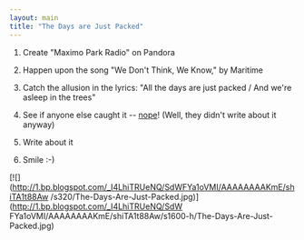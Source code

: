 ```yaml
---
layout: main
title: "The Days are Just Packed"
---
```

1. Create "Maximo Park Radio" on Pandora


2. Happen upon the song "We Don't Think, We Know," by Maritime


3. Catch the allusion in the lyrics: "All the days are just packed / And we're
asleep in the trees"


4. See if anyone else caught it -- [nope](http://www.google.com/search?q=we+don%27t+think+we+know+calvin+and+hobbes&ie=utf-8&oe=utf-8&aq=t&rls=org.mozilla:en-US:official&client=firefox-a)! (Well, they didn't write about it anyway)


5. Write about it


6. Smile :-)




[![](http://1.bp.blogspot.com/_I4LhiTRUeNQ/SdWFYa1oVMI/AAAAAAAAKmE/shiTA1t88Aw
/s320/The-Days-Are-Just-Packed.jpg)](http://1.bp.blogspot.com/_I4LhiTRUeNQ/SdW
FYa1oVMI/AAAAAAAAKmE/shiTA1t88Aw/s1600-h/The-Days-Are-Just-Packed.jpg)
